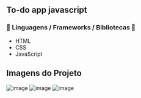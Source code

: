 <h2>To-do app javascript</h2>

<h3> 📖 Linguagens / Frameworks / Bibliotecas 📖</h3>

* HTML
* CSS 
* JavaScript

<h2> Imagens do Projeto </h2>

![image](https://user-images.githubusercontent.com/12920246/116313233-e0dbfd00-a783-11eb-8d6e-c1746485c750.png)
![image](https://user-images.githubusercontent.com/12920246/116313284-f3563680-a783-11eb-81a4-455e227f37c7.png)
![image](https://user-images.githubusercontent.com/12920246/116313332-049f4300-a784-11eb-84bf-1848d64985ba.png)
